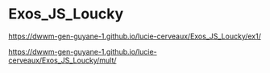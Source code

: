# Exos_JS_Loucky
https://dwwm-gen-guyane-1.github.io/lucie-cerveaux/Exos_JS_Loucky/ex1/

https://dwwm-gen-guyane-1.github.io/lucie-cerveaux/Exos_JS_Loucky/mult/
